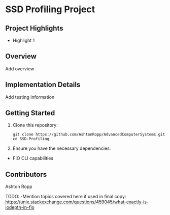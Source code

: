 # SSD Profiling Project

## Project Highlights

- Highlight 1

## Overview

Add overview

## Implementation Details

Add testing information

## Getting Started

1. Clone this repository:
   ```
   git clone https://github.com/AshtonRopp/AdvancedComputerSystems.git
   cd SSD-Profiling
   ```

2. Ensure you have the necessary dependencies:
- FIO CLI capabilities

## Contributors

Ashton Ropp

TODO:
-Mention topics covered here if used in final copy: https://unix.stackexchange.com/questions/459045/what-exactly-is-iodepth-in-fio